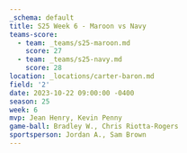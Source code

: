 ```yaml
---
_schema: default
title: S25 Week 6 - Maroon vs Navy
teams-score:
  - team: _teams/s25-maroon.md
    score: 27
  - team: _teams/s25-navy.md
    score: 28
location: _locations/carter-baron.md
field: '2'
date: 2023-10-22 09:00:00 -0400
season: 25
week: 6
mvp: Jean Henry, Kevin Penny
game-ball: Bradley W., Chris Riotta-Rogers
sportsperson: Jordan A., Sam Brown
---
```

